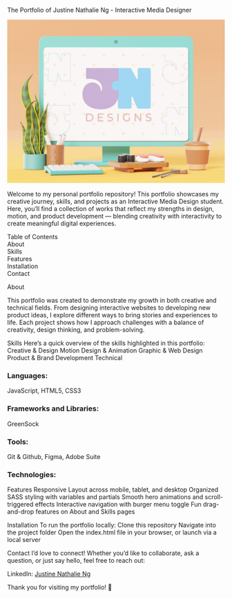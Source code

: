 The Portfolio of Justine Nathalie Ng - Interactive Media Designer

![my portfoilio](images/Portfolio_Mockup.png)

Welcome to my personal portfolio repository! This portfolio showcases my creative journey, skills, and projects as an Interactive Media Design student. Here, you’ll find a collection of works that reflect my strengths in design, motion, and product development — blending creativity with interactivity to create meaningful digital experiences.

Table of Contents<br/>
About<br/>
Skills<br/>
Features<br/>
Installation<br/>
Contact<br/>

About <a id="about"></a>

This portfolio was created to demonstrate my growth in both creative and technical fields. From designing interactive websites to developing new product ideas, I explore different ways to bring stories and experiences to life. Each project shows how I approach challenges with a balance of creativity, design thinking, and problem-solving.

Skills <a id="skills"></a>
Here’s a quick overview of the skills highlighted in this portfolio:
Creative & Design
Motion Design & Animation
Graphic & Web Design
Product & Brand Development
Technical

### Languages:  <a id="languages"></a>
JavaScript, HTML5, CSS3

### Frameworks and Libraries: 
GreenSock

### Tools: 
Git & Github, Figma, Adobe Suite

### Technologies: 

Features <a id="features"></a>
Responsive Layout across mobile, tablet, and desktop
Organized SASS styling with variables and partials
Smooth hero animations and scroll-triggered effects
Interactive navigation with burger menu toggle
Fun drag-and-drop features on About and Skills pages

Installation <a id="installation"></a>
To run the portfolio locally:
Clone this repository
Navigate into the project folder
Open the index.html file in your browser, or launch via a local server

Contact<a id="contact"></a>
I’d love to connect! Whether you’d like to collaborate, ask a question, or just say hello, feel free to reach out:

LinkedIn: [Justine Nathalie Ng](www.linkedin.com/in/jnathalieng)

Thank you for visiting my portfolio! 🌟